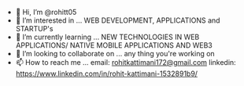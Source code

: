- 👋 Hi, I’m @rohitt05
- 👀 I’m interested in ... WEB DEVELOPMENT, APPLICATIONS and STARTUP's
- 🌱 I’m currently learning ... NEW TECHNOLOGIES IN WEB APPLICATIONS/ NATIVE MOBILE APPLICATIONS AND WEB3
- 💞️ I’m looking to collaborate on ... any thing you're working on
- 📫 How to reach me ... email: rohitkattimani172@gmail.com  linkedin: https://www.linkedin.com/in/rohit-kattimani-1532891b9/


